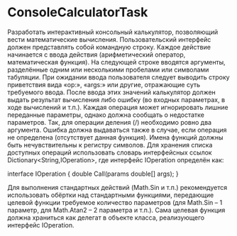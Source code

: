 # ConsoleCalculatorTask
 Разработать интерактивный консольный калькулятор, позволяющий вести математические вычисления.
Пользовательский интерфейс должен представлять собой командную строку.
Каждое действие начинается с ввода действия (арифметический оператор, математическая функция). На следующей строке вводятся аргументы, разделённые одним или несколькими пробелами или символами табуляции. При ожидании ввода пользователя следует выводить строку приветствия вида «op:», «args:» или другие, отражающие суть требуемого ввода.
После ввода этих значений калькулятор должен выдать результат вычисления либо ошибку (во входных параметрах, в ходе вычислений и т.п.). Каждая операция может игнорировать лишние переданные параметры, однако должна сообщать о недостатке параметров. Так, для операции деления (/) необходимо ровно два аргумента. Ошибка должна выдаваться также в случае, если операция не определена (отсутствует данная функция). Имена функций должны быть нечувствительны к регистру символов.
Для хранения списка доступных операций использовать словарь интерфейсных ссылок Dictionary<String,IOperation>, где интерфейс IOperation определён как:

   interface IOperation
   {
    double Call(params double[] args);
   }

Для выполнения стандартных действий (Math.Sin и т.п.) рекомендуется использовать обёртки над стандартными функциями, передающие целевой функции требуемое количество параметров (для Math.Sin – 1 параметр, для Math.Atan2 – 2 параметра и т.п.). Сама целевая функция должна храниться как делегат в объекте класса, реализующего интерфейс IOperation.

